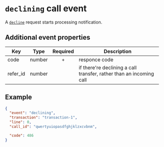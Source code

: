 # `declining` call event

A [`decline`](../../requests/call/decline.md) request starts processing notification.

## Additional event properties

| Key | Type | Required | Description |
| --- | --- | :---: | --- |
| code | number | + | responce code |
| refer_id | number | | if there're declining a call transfer, rather than an incoming call |

## Example

```json
{
  "event": "declining",
  "transaction": "transaction-1",
  "line": 0,
  "call_id": "qwertyuiopasdfghjklzxcvbnm",

  "code": 486
}
```
